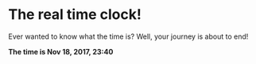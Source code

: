 # The real time clock!

Ever wanted to know what the time is? Well, your journey is about to end!

**The time is Nov 18, 2017, 23:40**